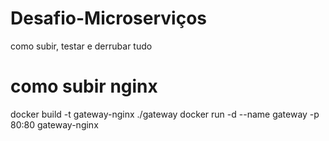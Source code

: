 # Desafio-Microserviços
como subir, testar e derrubar tudo

# como subir nginx
docker build -t gateway-nginx ./gateway
docker run -d --name gateway -p 80:80 gateway-nginx